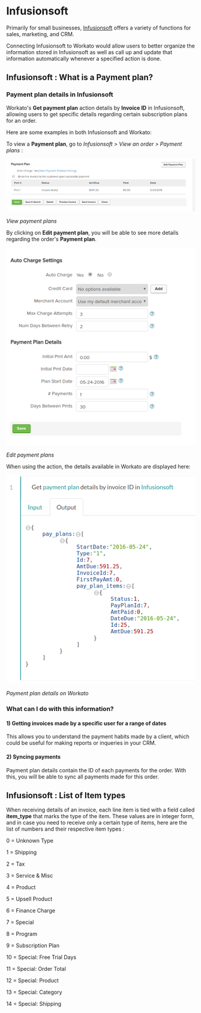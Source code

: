# Infusionsoft
Primarily for small businesses, [Infusionsoft](https://www.infusionsoft.com/) offers a variety of functions for sales, marketing, and CRM.

Connecting Infusionsoft to Workato would allow users to better organize the information stored in Infusionsoft as well as call up and update that information automatically whenever a specified action is done.


## Infusionsoft : What is a Payment plan?

### Payment plan details in Infusionsoft

Workato's **Get payment plan** action details by **Invoice ID** in Infusionsoft, allowing users to get specific details regarding certain subscription plans for an order. 

Here are some examples in both Infusionsoft and Workato:

To view a **Payment plan**, go to *Infusionsoft > View an order > Payment plans* : 

![View payment plans](/assets/images/connectors/infusionsoft/view-payment-plan.png)

*View payment plans*

By clicking on **Edit payment plan**, you will be able to see more details regarding the order's **Payment plan**.

![Edit payment plans](/assets/images/connectors/infusionsoft/edit-payment-plan.png)

*Edit payment plans*

When using the action, the details available in Workato are displayed here:

![Details available to Workato](/assets/images/connectors/infusionsoft/workato-details.png)

*Payment plan details on Workato*

### What can I do with this information?

#### 1) Getting invoices made by a specific user for a range of dates
This allows you to understand the payment habits made by a client, which could be useful for making reports or inqueries in your CRM.

#### 2) Syncing payments
Payment plan details contain the ID of each payments for the order. With this, you will be able to sync all payments made for this order.


## Infusionsoft : List of Item types

When receiving details of an invoice, each line item is tied with a field called **item_type** that marks the type of the item. These values are in integer form, and in case you need to receive only a certain type of items, here are the list of numbers and their respective item types :

0 = Unknown Type

1 = Shipping

2 = Tax

3 = Service & Misc

4 = Product

5 = Upsell Product

6 = Finance Charge

7 = Special

8 = Program

9 = Subscription Plan

10 = Special: Free Trial Days

11 = Special: Order Total

12 = Special: Product

13 = Special: Category

14 = Special: Shipping
